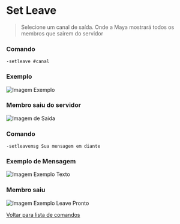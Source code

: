 # Set Leave
> Selecione um canal de saída. Onde a Maya mostrará todos os membros que sairem do servidor

### Comando
`-setleave #canal`

### Exemplo
![Imagem Exemplo](https://github.com/rodycouto/MayaCommands/blob/main/images/Leave%20Channel.png)

### Membro saiu do servidor
![Imagem de Saida](https://github.com/rodycouto/MayaCommands/blob/main/images/Embed%20Saida%20Not%20Ready.png)

### Comando
`-setleavemsg Sua mensagem em diante`

### Exemplo de Mensagem
![Imagem Exemplo Texto](https://github.com/rodycouto/MayaCommands/blob/main/images/Leave%20Msg%20Pronta.png)

### Membro saiu
![Imagem Exemplo Leave Pronto](https://github.com/rodycouto/MayaCommands/blob/main/images/Embed%20Saida.png)

[Voltar para lista de comandos](https://github.com/rodycouto/MayaCommands)